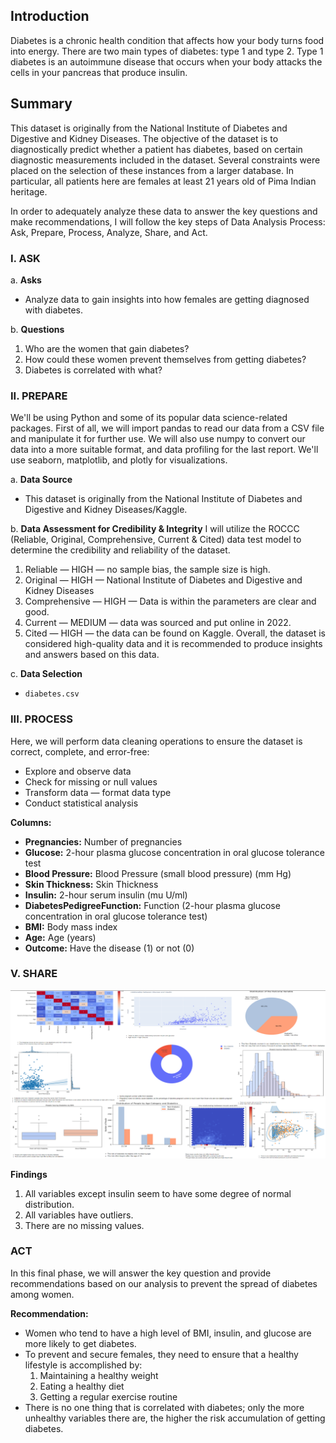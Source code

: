 ## Introduction
Diabetes is a chronic health condition that affects how your body turns food into energy. There are two main types of diabetes: type 1 and type 2. Type 1 diabetes is an autoimmune disease that occurs when your body attacks the cells in your pancreas that produce insulin.

## Summary
This dataset is originally from the National Institute of Diabetes and Digestive and Kidney Diseases. The objective of the dataset is to diagnostically predict whether a patient has diabetes, based on certain diagnostic measurements included in the dataset. Several constraints were placed on the selection of these instances from a larger database. In particular, all patients here are females at least 21 years old of Pima Indian heritage.

In order to adequately analyze these data to answer the key questions and make recommendations, I will follow the key steps of Data Analysis Process: Ask, Prepare, Process, Analyze, Share, and Act.

### I. ASK
a. **Asks**
- Analyze data to gain insights into how females are getting diagnosed with diabetes.

b. **Questions**
1. Who are the women that gain diabetes?
2. How could these women prevent themselves from getting diabetes?
3. Diabetes is correlated with what?

### II. PREPARE
We'll be using Python and some of its popular data science-related packages. First of all, we will import pandas to read our data from a CSV file and manipulate it for further use. We will also use numpy to convert our data into a more suitable format, and data profiling for the last report. We'll use seaborn, matplotlib, and plotly for visualizations.

a. **Data Source**
- This dataset is originally from the National Institute of Diabetes and Digestive and Kidney Diseases/Kaggle.

b. **Data Assessment for Credibility & Integrity**
I will utilize the ROCCC (Reliable, Original, Comprehensive, Current & Cited) data test model to determine the credibility and reliability of the dataset.
1. Reliable — HIGH — no sample bias, the sample size is high.
2. Original — HIGH — National Institute of Diabetes and Digestive and Kidney Diseases
3. Comprehensive — HIGH — Data is within the parameters are clear and good.
4. Current — MEDIUM — data was sourced and put online in 2022.
5. Cited — HIGH — the data can be found on Kaggle.
Overall, the dataset is considered high-quality data and it is recommended to produce insights and answers based on this data.

c. **Data Selection**
- `diabetes.csv`

### III. PROCESS
Here, we will perform data cleaning operations to ensure the dataset is correct, complete, and error-free:
- Explore and observe data
- Check for missing or null values
- Transform data — format data type
- Conduct statistical analysis

**Columns:**
- **Pregnancies:** Number of pregnancies
- **Glucose:** 2-hour plasma glucose concentration in oral glucose tolerance test
- **Blood Pressure:** Blood Pressure (small blood pressure) (mm Hg)
- **Skin Thickness:** Skin Thickness
- **Insulin:** 2-hour serum insulin (mu U/ml)
- **DiabetesPedigreeFunction:** Function (2-hour plasma glucose concentration in oral glucose tolerance test)
- **BMI:** Body mass index
- **Age:** Age (years)
- **Outcome:** Have the disease (1) or not (0)

### V. SHARE
<img src= "image.png"/>

**Findings**
1. All variables except insulin seem to have some degree of normal distribution.
2. All variables have outliers.
3. There are no missing values.

### ACT
In this final phase, we will answer the key question and provide recommendations based on our analysis to prevent the spread of diabetes among women.

**Recommendation:**
- Women who tend to have a high level of BMI, insulin, and glucose are more likely to get diabetes.
- To prevent and secure females, they need to ensure that a healthy lifestyle is accomplished by:
  1. Maintaining a healthy weight
  2. Eating a healthy diet
  3. Getting a regular exercise routine
- There is no one thing that is correlated with diabetes; only the more unhealthy variables there are, the higher the risk accumulation of getting diabetes.
